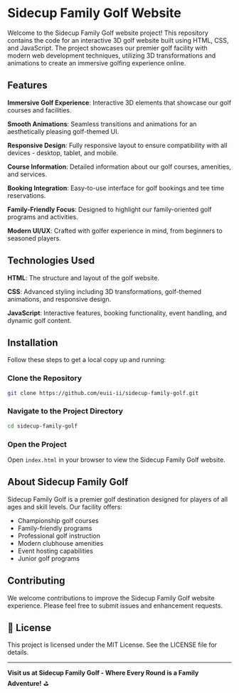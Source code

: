 # Sidecup Family Golf Website

Welcome to the Sidecup Family Golf website project! This repository contains the code for an interactive 3D golf website built using HTML, CSS, and JavaScript. The project showcases our premier golf facility with modern web development techniques, utilizing 3D transformations and animations to create an immersive golfing experience online.

## Features

**Immersive Golf Experience**: Interactive 3D elements that showcase our golf courses and facilities.

**Smooth Animations**: Seamless transitions and animations for an aesthetically pleasing golf-themed UI.

**Responsive Design**: Fully responsive layout to ensure compatibility with all devices - desktop, tablet, and mobile.

**Course Information**: Detailed information about our golf courses, amenities, and services.

**Booking Integration**: Easy-to-use interface for golf bookings and tee time reservations.

**Family-Friendly Focus**: Designed to highlight our family-oriented golf programs and activities.

**Modern UI/UX**: Crafted with golfer experience in mind, from beginners to seasoned players.

## Technologies Used

**HTML**: The structure and layout of the golf website.

**CSS**: Advanced styling including 3D transformations, golf-themed animations, and responsive design.

**JavaScript**: Interactive features, booking functionality, event handling, and dynamic golf content.

## Installation

Follow these steps to get a local copy up and running:

### Clone the Repository

```bash
git clone https://github.com/euii-ii/sidecup-family-golf.git
```

### Navigate to the Project Directory

```bash
cd sidecup-family-golf
```

### Open the Project

Open `index.html` in your browser to view the Sidecup Family Golf website.

## About Sidecup Family Golf

Sidecup Family Golf is a premier golf destination designed for players of all ages and skill levels. Our facility offers:

- Championship golf courses
- Family-friendly programs
- Professional golf instruction
- Modern clubhouse amenities
- Event hosting capabilities
- Junior golf programs

## Contributing

We welcome contributions to improve the Sidecup Family Golf website experience. Please feel free to submit issues and enhancement requests.

## 📜 License

This project is licensed under the MIT License. See the LICENSE file for details.

---

**Visit us at Sidecup Family Golf - Where Every Round is a Family Adventure!** ⛳
